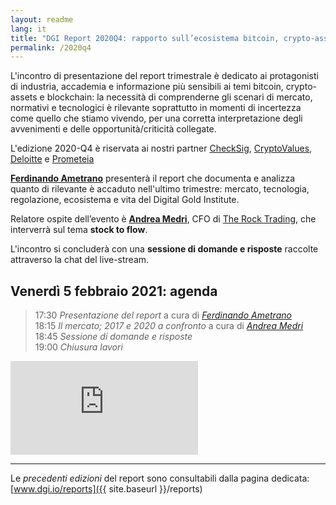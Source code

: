 ```yaml
---
layout: readme
lang: it
title: "DGI Report 2020Q4: rapporto sull’ecosistema bitcoin, crypto-assets e blockchain"
permalink: /2020q4
---
```


L'incontro di presentazione del report trimestrale è 
dedicato ai protagonisti di industria, 
accademia e informazione più sensibili ai temi
bitcoin, crypto-assets e blockchain:
la necessità di comprenderne gli scenari di mercato, normativi
e tecnologici è rilevante soprattutto in momenti di incertezza
come quello che stiamo vivendo, per una corretta interpretazione
degli avvenimenti e delle opportunità/criticità collegate.

L'edizione 2020-Q4 è riservata ai nostri partner
[CheckSig](http://checksig.io),
[CryptoValues](http://www.cryptovalues.eu),
[Deloitte](http://www2.deloitte.com/it) e
[Prometeia](http://www.prometeia.it)

[**Ferdinando Ametrano**](http://www.ametrano.net/)
presenterà il report che documenta e analizza
quanto di rilevante è accaduto nell'ultimo trimestre:
mercato, tecnologia, regolazione, ecosistema
e vita del Digital Gold Institute.

Relatore ospite dell’evento è
[**Andrea Medri**](hhttps://www.linkedin.com/in/andrea-medri-5792828b/?originalSubdomain=it),
CFO di [The Rock Trading](https://www.therocktrading.com/en/),
che interverrà sul tema **stock to flow**.

L'incontro si concluderà con una
**sessione di domande e risposte**
raccolte attraverso la chat del live-stream.

## Venerdì 5 febbraio 2021: agenda

> 17:30 *Presentazione del report* a cura di [*Ferdinando Ametrano*](http://www.ametrano.net/)  
> 18:15 *Il mercato; 2017 e 2020 a confronto* a cura di [*Andrea Medri*](hhttps://www.linkedin.com/in/andrea-medri-5792828b/?originalSubdomain=it)  
> 18:45 *Sessione di domande e risposte*  
> 19:00 *Chiusura lavori*

<div class='embed-container'>
    <iframe
        src="https://www.youtube.com/embed/TBMSFubeVTM"
        frameborder="0"
        allow="accelerometer; autoplay; encrypted-media; gyroscope; picture-in-picture"
        allowfullscreen>
    </iframe>
</div>

---

Le *precedenti edizioni* del report sono consultabili dalla
pagina dedicata:
[www.dgi.io/reports]({{ site.baseurl }}/reports)